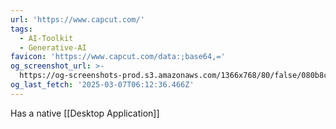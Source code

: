 ```yaml
---
url: 'https://www.capcut.com/'
tags:
  - AI-Toolkit
  - Generative-AI
favicon: 'https://www.capcut.com/data:;base64,='
og_screenshot_url: >-
  https://og-screenshots-prod.s3.amazonaws.com/1366x768/80/false/080b8ca5fc3b8b4fff4e350e8d4d501f167b01c72862170bfe22b70c4d62041e.jpeg
og_last_fetch: '2025-03-07T06:12:36.466Z'
---
```

Has a native [[Desktop Application]]

